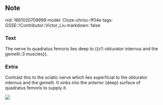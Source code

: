 ## Note
nid: 1661020709999
model: Cloze-chrisc-ff04e
tags: GSSE::!Contributor::Victor_Liu
markdown: false

### Text
The nerve to quadratus femoris lies deep to {{c1::obturator internus and the gemelli::3 muscles}}.

### Extra
Contrast this to the sciatic nerve which lies superficial to the
obturator internus and the gemelli. It sinks into the anterior
(deep) surface of quadratus femoris to supply it.
<div><img src=
"paste-67dd1113b2e9897fd1253a68842e7f8071e2888f.jpg"></div>
